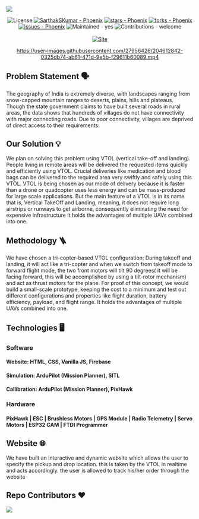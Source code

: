 <img src = "https://github.com/adithya-s-k/Phoenix/blob/master/docs/Repo_Banner.png"></img>
<div align="center">

![License](https://img.shields.io/badge/License-MIT-blue)
[![SarthakSKumar - Phoenix](https://img.shields.io/static/v1?label=SarthakSKumar&message=Phoenix&color=blue&logo=github)](https://github.com/SarthakSKumar/Phoenix)
[![stars - Phoenix](https://img.shields.io/github/stars/SarthakSKumar/Phoenix?style=social)](https://github.com/SarthakSKumar/Phoenix/stars)
[![forks - Phoenix](https://img.shields.io/github/forks/SarthakSKumar/Phoenix?style=social)](https://github.com/SarthakSKumar/Phoenix/forks)<br>
[![issues - Phoenix](https://img.shields.io/github/issues/adithya-s-k/Phoenix)](https://github.com/adithya-s-k/Phoenix/issues)
![Maintained - yes](https://img.shields.io/badge/Maintained-yes-green)
![Contributions - welcome](https://img.shields.io/badge/Contributions-welcome-blueviolet)<br><br>
[![Site](https://img.shields.io/badge/View_site-Phoenix-2ea44f?style=for-the-badge)](https://SarthakSKumar.github.io/Phoenix/)

https://user-images.githubusercontent.com/27956426/204612842-0325db74-ab61-471d-9e5b-f29611b60089.mp4

</div>

## Problem Statement 🗣️
The geography of India is extremely diverse, with landscapes ranging
from snow-capped mountain ranges to deserts, plains, hills and
plateaus. Though the state government claims to have built several
roads in rural areas, the data shows that hundreds of villages do not
have connectivity with major connecting roads. Due to poor
connectivity, villages are deprived of direct access to their
requirements.

## Our Solution 💡
We plan on solving this problem using VTOL (vertical take-off and
landing). People living in remote areas will be delivered the requested
items quickly and efficiently using VTOL. Crucial deliveries like medication
and blood bags can be delivered to the required area very swiftly and safely
using this VTOL.
VTOL is being chosen as our mode of delivery because it is faster than a drone
or quadcopter uses less energy and can be mass-produced for large scale
applications. But the main feature of a VTOL is in its name that is, Vertical
TakeOff and Landing, meaning, it does not require long airstrips or runways
to get airborne, consequently eliminating the need for expensive infrastructure
It holds the advantages of multiple UAVs combined into one.

## Methodology 🪜
We have chosen a tri-copter-based VTOL configuration:
During takeoff and landing, it will act like a tri-copter and when we switch from
takeoff mode to forward flight mode, the two front motors will tilt 90 degrees( it
will be facing forward, this will be accomplished by using a tilt-rotor mechanism)
and act as thrust motors for the plane.
For proof of this concept, we would build a small-scale prototype, keeping the
cost to a minimum and test out different configurations and properties like flight
duration, battery efficiency, payload, and flight range.
It holds the advantages of multiple UAVs combined into one.

## Technologies 🖥️
### Software
#### Website: HTML, CSS, Vanilla JS, Firebase
#### Simulation: ArduPilot (Mission Planner), SITL
#### Callibration: ArduPilot (Mission Planner), PixHawk

### Hardware
#### PixHawk | ESC | Brushless Motors | GPS Module | Radio Telemetry | Servo Motors | ESP32 CAM | FTDI Programmer

## Website 🌐
We have built an interactive and dynamic website which allows the user to 
specify the pickup and drop location. this is taken by the VTOL in realtime 
and acts accordingly. the user is allowed to
track his/her order through the website

## Repo Contributors ❤️
  <img src = "https://contrib.rocks/image?repo=SarthakSKumar/Phoenix"/>
